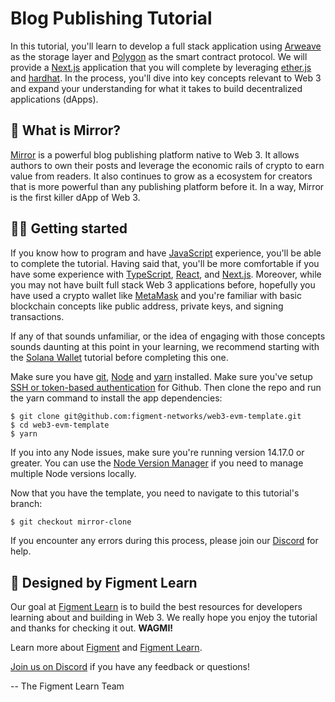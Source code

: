 # Blog Publishing Tutorial

In this tutorial, you'll learn to develop a full stack application using [Arweave](https://www.arweave.org/) as the storage layer and [Polygon](https://polygon.technology/) as the smart contract protocol. We will provide a [Next.js](https://nextjs.org/) application that you will complete by leveraging [ether.js](https://docs.ethers.io/) and [hardhat](https://hardhat.org/). In the process, you'll dive into key concepts relevant to Web 3 and expand your understanding for what it takes to build decentralized applications (dApps).

## 🤔 What is Mirror?

[Mirror](mirror.xyz) is a powerful blog publishing platform native to Web 3. It allows authors to own their posts and leverage the economic rails of crypto to earn value from readers. It also continues to grow as a ecosystem for creators that is more powerful than any publishing platform before it. In a way, Mirror is the first killer dApp of Web 3.

## 🧑‍💻 Getting started
If you know how to program and have [JavaScript](https://www.javascript.com/) experience, you'll be able to complete the tutorial. Having said that, you'll be more comfortable if you have some experience with [TypeScript](https://www.typescriptlang.org/), [React](https://reactjs.org/), and [Next.js](https://nextjs.org/). Moreover, while you may not have built full stack Web 3 applications before, hopefully you have used a crypto wallet like [MetaMask](https://metamask.io/) and you're familiar with basic blockchain concepts like public address, private keys, and signing transactions.

If any of that sounds unfamiliar, or the idea of engaging with those concepts sounds daunting at this point in your learning, we recommend starting with the [Solana Wallet](https://learn.figment.io/tutorials/solana-wallet-intro) tutorial before completing this one.

Make sure you have [git](https://git-scm.com/book/en/v2/Getting-Started-Installing-Git), [Node](https://nodejs.org/en/) and [yarn](https://yarnpkg.com/getting-started/install) installed. Make sure you've setup [SSH or token-based authentication](https://github.blog/2020-12-15-token-authentication-requirements-for-git-operations/) for Github. Then clone the repo and run the yarn command to install the app dependencies:

```
$ git clone git@github.com:figment-networks/web3-evm-template.git
$ cd web3-evm-template
$ yarn
```

If you into any Node issues, make sure you're running version 14.17.0 or greater. You can use the [Node Version Manager](https://github.com/nvm-sh/nvm) if you need to manage multiple Node versions locally.

Now that you have the template, you need to navigate to this tutorial's branch:

```bash
$ git checkout mirror-clone
```

If you encounter any errors during this process, please join our [Discord](https://discord.gg/fszyM7K) for help.

## 🔩 Designed by Figment Learn
Our goal at [Figment Learn](https://learn.figment.io/) is to build the best resources for developers learning about and building in Web 3. We really hope you enjoy the tutorial and thanks for checking it out. **WAGMI!**

Learn more about [Figment](https://figment.io/) and [Figment Learn](https://learn.figment.io/).

[Join us on Discord](https://discord.com/invite/fszyM7K) if you have any feedback or questions!

-- The Figment Learn Team
